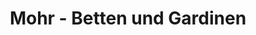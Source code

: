 ---
title: "Mohr - Betten und Gardinen"
url: /kelkheim-taunus/mohr-betten-und-gardinen/
shop: Raumausstattung
---